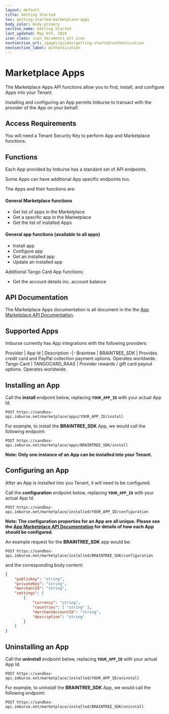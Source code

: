 ```yaml
---
layout: default
title: Getting Started
toc: getting-started-marketplace-apps
body_color: body-primary
section_name: Getting Started
last_updated: May 9th, 2019
icon_class: icon_documents_alt icon
nextsection_url: /pages/guides/getting-started/authentication
nextsection_label: Authentication
---
```

# Marketplace Apps
The Marketplace Apps API functions allow you to find, install, and configure Apps into your Tenant.

Installing and configuring an App permits Imburse to transact with the provider of the App on your behalf.

## Access Requirements
You will need a Tenant Security Key to perform App and Marketplace functions.

## Functions
Each App provided by Imburse has a standard set of API endpoints.

Some Apps can have additional App specific endpoints too.

The Apps and their functions are:

#### General Marketplace functions
- Get list of apps in the Marketplace
- Get a specific app in the Marketplace
- Get the list of installed Apps

#### General app functions (available to all apps)
- Install app
- Configure app
- Get an installed app
- Update an installed app

Additional Tango Card App functions:
- Get the account details inc. account balance

## API Documentation
The Marketplace Apps documentation is all document in the the [App Marketplace API Documentation](xxxxxxxxxxxxxxxx).

## Supported Apps
Imburse currently has App integrations with the following providers:

Provider | App Id | Description
-|-
Braintree | BRAINTREE_SDK | Provides credit card and PayPal collection payment options. Operates worldwide.
Tango Card | TANGOCARD_RAAS | Provider rewards / gift card payout options. Operates worldwide.

## Installing an App
Call the **install** endpoint below, replacing **`YOUR_APP_ID`** with your actual App Id.

```
POST https://sandbox-api.imburse.net/marketplace/apps/YOUR_APP_ID/install
```

For example, to install the **BRAINTREE_SDK** App, we would call the following endpoint:
```
POST https://sandbox-api.imburse.net/marketplace/apps/BRAINTREE_SDK/install
```

**Note: Only one instance of an App can be installed into your Tenant.**

## Configuring an App
After an App is installed into you Tenant, it will need to be configured.

Call the **configuration** endpoint below, replacing **`YOUR_APP_ID`** with your actual App Id.

```
POST https://sandbox-api.imburse.net/marketplace/installed/YOUR_APP_ID/configuration
```

**Note: The configuration properties for an App are all unique. Please see the [App Marketplace API Documentation](xxxxxxxxxxxxxxxx) for details of how each App should be configured.**

An example request for the **BRAINTREE_SDK** app would be:

```
POST https://sandbox-api.imburse.net/marketplace/installed/BRAINTREE_SDK/configuration
```

and the corresponding body content:
```json
{
    "publicKey": "string",
    "privateKey": "string",
    "merchantId": "string",
    "settings": [
        {
            "currency": "string",
            "countries": [ "string" ],
            "merchantAccountId": "string",
            "description": "string"
        }
    ]
}
```

## Uninstalling an App
Call the **uninstall** endpoint below, replacing **`YOUR_APP_ID`** with your actual App Id.

```
POST https://sandbox-api.imburse.net/marketplace/installed/YOUR_APP_ID/uninstall
```

For example, to uninstall the **BRAINTREE_SDK** App, we would call the following endpoint:
```
POST https://sandbox-api.imburse.net/marketplace/installed/BRAINTREE_SDK/uninstall
```




